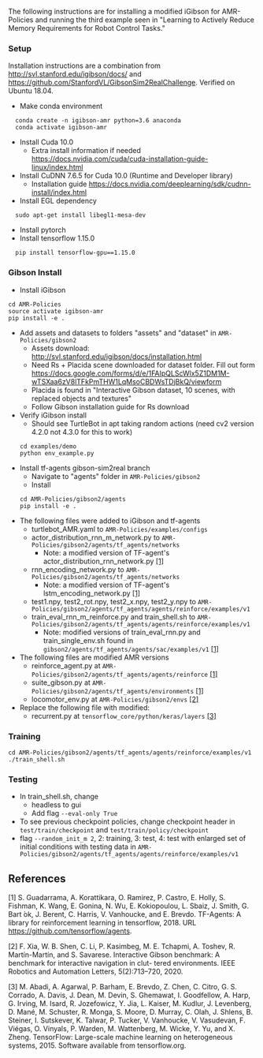 The following instructions are for installing a modified iGibson for AMR-Policies and running the third example seen in "Learning to Actively Reduce Memory Requirements for Robot Control Tasks."

### Setup
Installation instructions are a combination from http://svl.stanford.edu/igibson/docs/ and https://github.com/StanfordVL/GibsonSim2RealChallenge. Verified on Ubuntu 18.04.
- Make conda environment
```
  conda create -n igibson-amr python=3.6 anaconda
  conda activate igibson-amr
```
- Install Cuda 10.0
  - Extra install information if needed https://docs.nvidia.com/cuda/cuda-installation-guide-linux/index.html
- Install CuDNN 7.6.5 for Cuda 10.0 (Runtime and Developer library)
  - Installation guide https://docs.nvidia.com/deeplearning/sdk/cudnn-install/index.html
- Install EGL dependency
```
  sudo apt-get install libegl1-mesa-dev
  ```
- Install pytorch
- Install tensorflow 1.15.0
```
  pip install tensorflow-gpu==1.15.0
```
### Gibson Install
- Install iGibson
```
cd AMR-Policies
source activate igibson-amr
pip install -e .
```
- Add assets and datasets to folders "assets" and "dataset" in `AMR-Policies/gibson2`
  - Assets download: http://svl.stanford.edu/igibson/docs/installation.html
  - Need Rs + Placida scene downloaded for dataset folder. Fill out form https://docs.google.com/forms/d/e/1FAIpQLScWlx5Z1DM1M-wTSXaa6zV8lTFkPmTHW1LqMsoCBDWsTDjBkQ/viewform
  - Placida is found in "Interactive Gibson dataset, 10 scenes, with replaced objects and textures"
  - Follow Gibson installation guide for Rs download
- Verify iGibson install
  - Should see TurtleBot in apt taking random actions (need cv2 version 4.2.0 not 4.3.0 for this to work)
  ```
  cd examples/demo
  python env_example.py
  ```
- Install tf-agents gibson-sim2real branch
  - Navigate to "agents" folder in `AMR-Policies/gibson2`
  - Install
  ```
  cd AMR-Policies/gibson2/agents
  pip install -e .
  ```
- The following files were added to iGibson and tf-agents
  - turtlebot_AMR.yaml to `AMR-Policies/examples/configs`
  - actor_distribution_rnn_m_network.py to `AMR-Policies/gibson2/agents/tf_agents/networks`
    - Note: a modified version of TF-agent's actor_distribution_rnn_network.py [[1]](#1)
  - rnn_encoding_network.py to `AMR-Policies/gibson2/agents/tf_agents/networks`
    - Note: a modified version of TF-agent's lstm_encoding_network.py [[1]](#1)
  - test1.npy, test2_rot.npy, test2_x.npy, test2_y.npy to `AMR-Policies/gibson2/agents/tf_agents/agents/reinforce/examples/v1`
  - train_eval_rnn_m_reinforce.py and train_shell.sh to `AMR-Policies/gibson2/agents/tf_agents/agents/reinforce/examples/v1`
    - Note: modified versions of train_eval_rnn.py and train_single_env.sh found in `gibson2/agents/tf_agents/agents/sac/examples/v1` [[1]](#1)
- The following files are modified AMR versions
  - reinforce_agent.py at `AMR-Policies/gibson2/agents/tf_agents/agents/reinforce` [[1]](#1)
  - suite_gibson.py at `AMR-Policies/gibson2/agents/tf_agents/environments` [[1]](#1)
  - locomotor_env.py at `AMR-Policies/gibson2/envs` [[2]](#2)
- Replace the following file with modified:
  - recurrent.py at `tensorflow_core/python/keras/layers` [[3]](#3)

### Training
```
cd AMR-Policies/gibson2/agents/tf_agents/agents/reinforce/examples/v1
./train_shell.sh
```

### Testing
- In train_shell.sh, change
    - headless to gui
    - Add flag `--eval-only True`
- To see previous checkpoint policies, change checkpoint header in `test/train/checkpoint` and `test/train/policy/checkpoint`
- flag `--random_init_m 2`, 2: training, 3: test, 4: test with enlarged set of initial conditions with testing data in `AMR-Policies/gibson2/agents/tf_agents/agents/reinforce/examples/v1`

## References
<a id="1">[1]</a> 
S. Guadarrama, A. Korattikara, O. Ramirez, P. Castro, E. Holly, S. Fishman, K. Wang, E. Gonina, N. Wu, E. Kokiopoulou, L. Sbaiz, J. Smith, G. Bart ́ok, J. Berent, C. Harris, V. Vanhoucke, and E. Brevdo.   TF-Agents:  A library for reinforcement learning in tensorflow,  2018.   URL https://github.com/tensorflow/agents.

<a id="2">[2]</a> 
F. Xia, W. B. Shen, C. Li, P. Kasimbeg, M. E. Tchapmi, A. Toshev, R. Martı́n-Martı́n, and
S. Savarese. Interactive Gibson benchmark: A benchmark for interactive navigation in clut-
tered environments. IEEE Robotics and Automation Letters, 5(2):713–720, 2020.

<a id="3">[3]</a> 
M. Abadi, A. Agarwal, P. Barham, E. Brevdo,
Z. Chen, C. Citro, G. S. Corrado, A. Davis,
J. Dean, M. Devin, S. Ghemawat, I. Goodfellow,
A. Harp, G. Irving, M. Isard, R. Jozefowicz, Y. Jia,
L. Kaiser, M. Kudlur, J. Levenberg, D. Mané, M. Schuster,
R. Monga, S. Moore, D. Murray, C. Olah, J. Shlens,
B. Steiner, I. Sutskever, K. Talwar, P. Tucker,
V. Vanhoucke, V. Vasudevan, F. Viégas,
O. Vinyals, P. Warden, M. Wattenberg, M. Wicke,
Y. Yu, and X. Zheng.
TensorFlow: Large-scale machine learning on heterogeneous systems,
2015. Software available from tensorflow.org.
